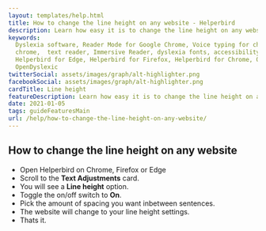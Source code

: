 ```yaml
---
layout: templates/help.html
title: How to change the line height on any website - Helperbird
description: Learn how easy it is to change the line height on any website.
keywords:
  Dyslexia software, Reader Mode for Google Chrome, Voice typing for chrome, Text to speech for
  chrome,  text reader, Immersive Reader, dyslexia fonts, accessibility software, dyslexia software,
  Helperbird for Edge, Helperbird for Firefox, Helperbird for Chrome, Opendyslexic for Chrome,
  OpenDyslexic
twitterSocial: assets/images/graph/alt-highlighter.png
facebookSocial: assets/images/graph/alt-highlighter.png
cardTitle: Line height
featureDescription: Learn how easy it is to change the line height on any website.
date: 2021-01-05
tags: guideFeaturesMain
url: /help/how-to-change-the-line-height-on-any-website/
---
```


## How to change the line height on any website

- Open Helperbird on Chrome, Firefox or Edge
- Scroll to the **Text Adjustments** card.
- You will see a **Line height** option.
- Toggle the on/off switch to **On**.
- Pick the amount of spacing you want inbetween sentences.
- The website will change to your line height settings.
- Thats it.
